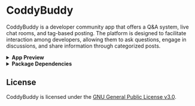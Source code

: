 # CoddyBuddy

CoddyBuddy is a developer community app that offers a Q&A system, live chat rooms, and tag-based posting. The platform is designed to facilitate interaction among developers, allowing them to ask questions, engage in discussions, and share information through categorized posts.

<details>
  
<summary> <strong> App Preview </strong>  </summary>
  
---
![2](https://github.com/aumChauhan/CoddyBuddy/assets/83302656/1f1b9539-3701-4d68-8b55-a0491ddbe7e3)

---
![3](https://github.com/aumChauhan/CoddyBuddy/assets/83302656/6470122f-f637-4210-a7fe-044cafa2a2d1)

---
![4](https://github.com/aumChauhan/CoddyBuddy/assets/83302656/20a5dc57-5beb-4b36-9591-c1a854a1387e)

---
![5](https://github.com/aumChauhan/CoddyBuddy/assets/83302656/03f06eee-7d2a-4c22-a7d8-8b6b21744e4d)

---
![6](https://github.com/aumChauhan/CoddyBuddy/assets/83302656/1f6c11e8-1bfb-4ad4-8244-8e54af5f0c41)

---
![7](https://github.com/aumChauhan/CoddyBuddy/assets/83302656/50fa356e-2e9a-4990-9008-d6b51d53b45d)

---
![8](https://github.com/aumChauhan/CoddyBuddy/assets/83302656/db2e18a8-ec74-488f-a885-5d1bd2c4ac26)

---
![9](https://github.com/aumChauhan/CoddyBuddy/assets/83302656/660a518b-8635-4701-8b32-5bc9a2e841d6)

---
![10](https://github.com/aumChauhan/CoddyBuddy/assets/83302656/27d4f00c-2fdb-44a8-8012-f79aa6d956ab)

---
![11](https://github.com/aumChauhan/CoddyBuddy/assets/83302656/ee016052-9b36-4585-bb7c-ddc64cb7874d)

---
![12](https://github.com/aumChauhan/CoddyBuddy/assets/83302656/84863f43-b34c-4ee2-9fb0-5fc9752ec5f2)

</details>

<details>
  
<summary> <strong> Package Dependencies </strong>  </summary>

- In Xcode, go to File -> Swift Packages -> Add Package Dependency and enter the following repository URL's:

```
https://github.com/firebase/firebase-ios-sdk.git
```
```
https://github.com/google/GoogleSignIn-iOS
```
```
https://github.com/paololeonardi/WaterfallGrid.git
```
```
https://github.com/elai950/AlertToast.git
```
```
https://github.com/maxnatchanon/trackable-scroll-view.git
```
```
https://github.com/airbnb/lottie-ios.git
```

</details>

## License
CoddyBuddy is licensed under the [GNU General Public License v3.0](LICENSE).

